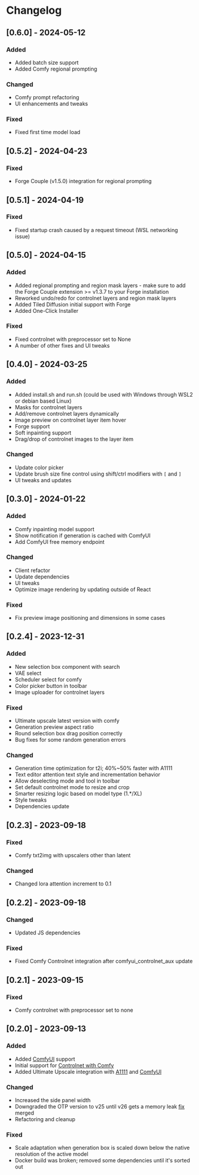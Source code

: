 # Changelog


## [0.6.0] - 2024-05-12

### Added

- Added batch size support
- Added Comfy regional prompting

### Changed

- Comfy prompt refactoring
- UI enhancements and tweaks

### Fixed

- Fixed first time model load

## [0.5.2] - 2024-04-23

### Fixed

- Forge Couple (v1.5.0) integration for regional prompting

## [0.5.1] - 2024-04-19

### Fixed

- Fixed startup crash caused by a request timeout (WSL networking issue)

## [0.5.0] - 2024-04-15

### Added

- Added regional prompting and region mask layers - make sure to add the Forge Couple extension >= v1.3.7 to your Forge installation
- Reworked undo/redo for controlnet layers and region mask layers
- Added Tiled Diffusion initial support with Forge
- Added One-Click Installer

### Fixed

- Fixed controlnet with preprocessor set to None
- A number of other fixes and UI tweaks

## [0.4.0] - 2024-03-25

### Added

- Added install.sh and run.sh (could be used with Windows through WSL2 or debian based Linux)
- Masks for controlnet layers
- Add/remove controlnet layers dynamically
- Image preview on controlnet layer item hover
- Forge support
- Soft inpainting support
- Drag/drop of controlnet images to the layer item

### Changed

- Update color picker
- Update brush size fine control using shift/ctrl modifiers with `[` and `]`
- UI tweaks and updates

## [0.3.0] - 2024-01-22

### Added

- Comfy inpainting model support
- Show notification if generation is cached with ComfyUI
- Add ComfyUI free memory endpoint

### Changed

- Client refactor
- Update dependencies
- UI tweaks
- Optimize image rendering by updating outside of React

### Fixed

- Fix preview image positioning and dimensions in some cases

## [0.2.4] - 2023-12-31

### Added

- New selection box component with search
- VAE select
- Scheduler select for comfy
- Color picker button in toolbar
- Image uploader for controlnet layers

### Fixed

- Ultimate upscale latest version with comfy
- Generation preview aspect ratio
- Round selection box drag position correctly
- Bug fixes for some random generation errors

### Changed

- Generation time optimization for t2i; 40%~50% faster with A1111
- Text editor attention text style and incrementation behavior
- Allow deselecting mode and tool in toolbar
- Set default controlnet mode to resize and crop
- Smarter resizing logic based on model type (1.*/XL)
- Style tweaks
- Dependencies update

## [0.2.3] - 2023-09-18

### Fixed

- Comfy txt2img with upscalers other than latent
 
### Changed

- Changed lora attention increment to 0.1

## [0.2.2] - 2023-09-18

### Changed

- Updated JS dependencies

### Fixed

- Fixed Comfy Controlnet integration after comfyui_controlnet_aux update

## [0.2.1] - 2023-09-15

### Fixed

- Comfy controlnet with preprocessor set to none

## [0.2.0] - 2023-09-13

### Added

- Added [ComfyUI](https://github.com/comfyanonymous/ComfyUI) support
- Initial support for [Controlnet with Comfy](https://github.com/Fannovel16/comfyui_controlnet_aux)
- Added Ultimate Upscale integration with [A1111](https://github.com/Coyote-A/ultimate-upscale-for-automatic1111) and [ComfyUI](https://github.com/ssitu/ComfyUI_UltimateSDUpscale)

### Changed

- Increased the side panel width
- Downgraded the OTP version to v25 until v26 gets a memory leak [fix](https://github.com/erlang/otp/issues/7292#issuecomment-1688181562) merged
- Refactoring and cleanup

### Fixed

- Scale adaptation when generation box is scaled down below the native resolution of the active model
- Docker build was broken; removed some dependencies until it's sorted out
